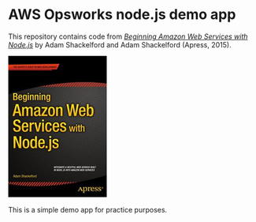 # AWS Opsworks node.js demo app

This repository contains code from [*Beginning Amazon Web Services with Node.js*](http://www.apress.com/9781484206546) by Adam Shackelford and Adam Shackelford (Apress, 2015).

![Cover image](9781484206546.jpg)

This is a simple demo app for practice purposes.
